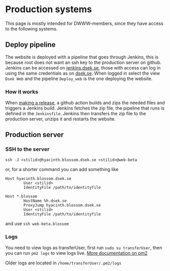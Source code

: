 # Production systems

This page is mostly intended for DWWW-members, since they have access to the following systems.

## Deploy pipeline

The website is deployed with a pipeline that goes through Jenkins, this is because root does not want an ssh key to the production server on github.
Jenkins can be accessed on [jenkins.dsek.se](https://jenkins.dsek.se), those with access can log in using the same credentials as on [dsek.se](https://dsek.se). When logged in select the view `Dsek Web` and the pipeline `Deploy_web` is the one deploying the website.

### How it works

When [making a release](/guides/releasing), a github action builds and zips the needed files and triggers a Jenkins build. Jenkins fetches the zip file, the pipeline that runs is defined in the `Jenkinsfile`. Jenkins then transfers the zip file to the production server, unzips it and restarts the website.

## Production server

### SSH to the server

`ssh -J <stilid>@hyacinth.blossom.dsek.se <stilid>@web-beta`

or, for a shorter command you can add something like

```
Host hyacinth.blossom.dsek.se
        User <stilid>
        IdentityFile /path/to/identityfile

Host *.blossom
        HostName %h.dsek.se
        ProxyJump hyacinth.blossom.dsek.se
        User <stilid>
        IdentityFile /path/to/identityfile
```

and use `ssh web-beta.blossom`

### Logs

You need to view logs as transferUser, first run `sudo su transferUser`, then you can run `pm2 logs` to view logs live. [More documentation on pm2](https://pm2.keymetrics.io/docs/usage/log-management/)

Older logs are located in `/home/transferUser/.pm2/logs`
